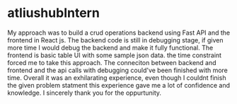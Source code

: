 ﻿# atliushubIntern
 My approach was to build a crud operations backend using Fast API and the frontend in React js. 
The backend code is still in debugging stage, if given more time I would debug the backend and make it fully functional.
The frontend is basic table UI with some sample json data. the time constraint forced me to take this approach. The conneciton between backend and frontend and the api calls with debugging could've been finished with more time. 
Overall it was an exhilarating experience, even though I couldnt finish the given problem statment this experience gave me a lot of confidence and knowledge. I sincerely thank you for the oppurtunity.
